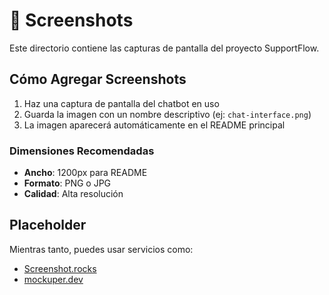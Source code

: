 # 📸 Screenshots

Este directorio contiene las capturas de pantalla del proyecto SupportFlow.

## Cómo Agregar Screenshots

1. Haz una captura de pantalla del chatbot en uso
2. Guarda la imagen con un nombre descriptivo (ej: `chat-interface.png`)
3. La imagen aparecerá automáticamente en el README principal

### Dimensiones Recomendadas

- **Ancho**: 1200px para README
- **Formato**: PNG o JPG
- **Calidad**: Alta resolución

## Placeholder

Mientras tanto, puedes usar servicios como:
- [Screenshot.rocks](https://screenshot.rocks)
- [mockuper.dev](https://mockuper.dev)

